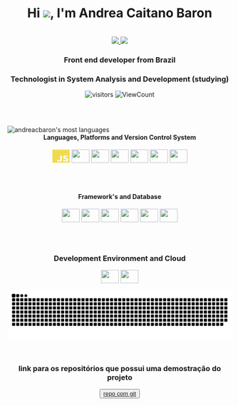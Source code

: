 <h1 align="center">Hi <img src="https://raw.githubusercontent.com/iampavangandhi/iampavangandhi/master/gifs/Hi.gif" width="30px">, I'm Andrea Caitano Baron</h1>
 <p align="center"><br/>

  <a href="https://www.linkedin.com/in/andreacbaron/">
    <img src="https://img.shields.io/badge/-LinkedIn-blue?style=flat&logo=Linkedin&logoColor=white">
  </a>

  <a href="mailto:andrea.martensc@gmail.com">
    <img src="https://img.shields.io/badge/-Gmail-c14438?style=flat&logo=Gmail&logoColor=white">
  </a>

</p>

<h3 align="center">Front end developer from Brazil</h3>
<h3 align="center">Technologist in System Analysis and Development (studying)
</h3>


<p align="center">
  <img alt="visitors" src="https://visitor-badge.glitch.me/badge?page_id=andreacbaron.andreacbaron&left_color=grey&right_color=blue" />
  <img alt="ViewCount" src="https://views.whatilearened.today/views/github/andreacbaron/andreacbaron.svg" />
</p>

<br/><br/>

  <p>
<!-- <img width="530em"  src="https://github-readme-stats.vercel.app/api?username=andreacbaron&show_icons=true&theme=vision-friendly-dark" alt="Andrea Caitano Baron's stats"/> -->
<img width="530em" align="left" src="https://github-readme-stats.vercel.app/api/top-langs/?username=andreacbaron&layout=compact&langs_count=7&theme=vision-friendly-dark" alt="andreacbaron's most languages"/>
</p>
  
  <h4 align="center">Languages, Platforms and Version Control System</h4>
  <p align="center">
    <img align="center" height="30" width="40" src="https://raw.githubusercontent.com/devicons/devicon/master/icons/javascript/javascript-plain.svg">
    <img align="center" height="30" width="40" src="https://cdn.jsdelivr.net/gh/devicons/devicon/icons/typescript/typescript-original.svg" />
    <img align="center" height="30" width="40" src="https://cdn.jsdelivr.net/gh/devicons/devicon/icons/html5/html5-original.svg" />
    <img align="center" height="30" width="40" src="https://cdn.jsdelivr.net/gh/devicons/devicon/icons/css3/css3-original.svg" />
    <img align="center" height="30" width="40" src="https://cdn.jsdelivr.net/gh/devicons/devicon/icons/java/java-plain.svg" />
    <img align="center" height="30" width="40" src="https://cdn.jsdelivr.net/gh/devicons/devicon/icons/git/git-original.svg" />
    <img align="center" height="30" width="40" src="https://cdn.jsdelivr.net/gh/devicons/devicon/icons/bash/bash-original.svg" />
  </p>
  
  <br/>
  <br/>
  
  <h4 align="center">Framework's and Database</h4>
  <p align="center">
    <img align="center" height="30" width="40" src="https://cdn.jsdelivr.net/gh/devicons/devicon/icons/angularjs/angularjs-original.svg">
    <img align="center" height="30" width="40" src="https://cdn.jsdelivr.net/gh/devicons/devicon/icons/jasmine/jasmine-plain.svg" />
    <img align="center" height="30" width="40" src="https://cdn.jsdelivr.net/gh/devicons/devicon/icons/karma/karma-original.svg" />
    <img align="center" height="30" width="40" src="https://cdn.jsdelivr.net/gh/devicons/devicon/icons/mongodb/mongodb-original.svg" /> 
     <img align="center" height="30" width="40" src="https://cdn.jsdelivr.net/gh/devicons/devicon/icons/react/react-original.svg" />
     <img align="center" height="30" width="40" src="https://cdn.jsdelivr.net/gh/devicons/devicon/icons/nextjs/nextjs-original.svg" /> 
  </p>

<br><br>


<h3 align="center">Development Environment and Cloud</h3>
<p align="center">
    <img align="center" height="30" width="40" src="https://cdn.jsdelivr.net/gh/devicons/devicon/icons/vscode/vscode-original.svg">
    <img align="center" height="30" width="40" src="https://cdn.jsdelivr.net/gh/devicons/devicon/icons/amazonwebservices/amazonwebservices-original.svg" />
  </p>
  
   ![Snake animation](https://github.com/josiasmartins/josiasmartins/blob/output/github-contribution-grid-snake.svg)

   <br>
   <h3 align="center">link para os repositórios que possui uma demostração do projeto</h3>
   <div align="center">
     <a href="https://github.com/stars/josiasmartins/lists/my-stack"><button>repo com git</buttom></a>
  </div>
   
